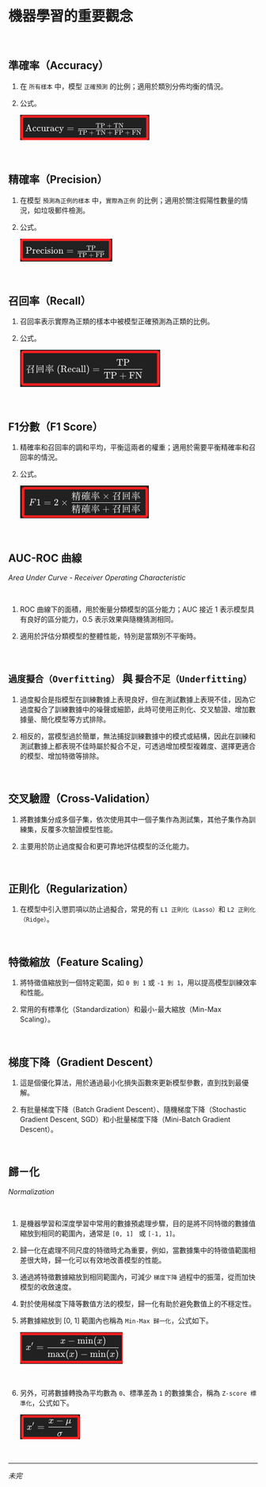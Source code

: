 # 機器學習的重要觀念

<br>

## 準確率（Accuracy）

1. 在 `所有樣本` 中，模型 `正確預測` 的比例；適用於類別分佈均衡的情況。

2. 公式。

    ![](images/img_28.png)

<br>

## 精確率（Precision）

1. 在模型 `預測為正例的樣本` 中，`實際為正例` 的比例；適用於關注假陽性數量的情況，如垃圾郵件檢測。

2. 公式。

    ![](images/img_29.png)

<br>

## 召回率（Recall）

1. 召回率表示實際為正類的樣本中被模型正確預測為正類的比例。

2. 公式。 

    ![](images/img_22.png)

<br>

## F1分數（F1 Score）

1. 精確率和召回率的調和平均，平衡這兩者的權重；適用於需要平衡精確率和召回率的情況。

2. 公式。

    ![](images/img_30.png)

<br>

## AUC-ROC 曲線

_Area Under Curve - Receiver Operating Characteristic_

<br>

1. ROC 曲線下的面積，用於衡量分類模型的區分能力；AUC 接近 1 表示模型具有良好的區分能力，0.5 表示效果與隨機猜測相同。

2. 適用於評估分類模型的整體性能，特別是當類別不平衡時。

<br>

## `過度擬合（Overfitting）` 與 `擬合不足（Underfitting）`

1. 過度擬合是指模型在訓練數據上表現良好，但在測試數據上表現不佳，因為它過度擬合了訓練數據中的噪聲或細節，此時可使用正則化、交叉驗證、增加數據量、簡化模型等方式排除。

2. 相反的，當模型過於簡單，無法捕捉訓練數據中的模式或結構，因此在訓練和測試數據上都表現不佳時屬於擬合不足，可透過增加模型複雜度、選擇更適合的模型、增加特徵等排除。

<br>

## 交叉驗證（Cross-Validation）

1. 將數據集分成多個子集，依次使用其中一個子集作為測試集，其他子集作為訓練集，反覆多次驗證模型性能。

2. 主要用於防止過度擬合和更可靠地評估模型的泛化能力。

<br>

## 正則化（Regularization）

1. 在模型中引入懲罰項以防止過擬合，常見的有 `L1 正則化（Lasso）`和 `L2 正則化（Ridge）`。

<br>

## 特徵縮放（Feature Scaling）

1. 將特徵值縮放到一個特定範圍，如 `0 到 1` 或 `-1 到 1`，用以提高模型訓練效率和性能。

2. 常用的有標準化（Standardization）和最小-最大縮放（Min-Max Scaling）。

<br>

## 梯度下降（Gradient Descent）

1. 這是個優化算法，用於通過最小化損失函數來更新模型參數，直到找到最優解。

2. 有批量梯度下降（Batch Gradient Descent）、隨機梯度下降（Stochastic Gradient Descent, SGD）和小批量梯度下降（Mini-Batch Gradient Descent）。

<br>

## 歸ㄧ化

_Normalization_

<br>

1. 是機器學習和深度學習中常用的數據預處理步驟，目的是將不同特徵的數據值縮放到相同的範圍內，通常是 `[0, 1] ` 或 `[-1, 1]`。

2. 歸一化在處理不同尺度的特徵時尤為重要，例如，當數據集中的特徵值範圍相差很大時，歸一化可以有效地改善模型的性能。

3. 通過將特徵數據縮放到相同範圍內，可減少 `梯度下降` 過程中的振蕩，從而加快模型的收斂速度。

4. 對於使用梯度下降等數值方法的模型，歸一化有助於避免數值上的不穩定性。

5. 將數據縮放到 [0, 1] 範圍內也稱為 `Min-Max 歸一化`，公式如下。

    ![](images/img_118.png)

<br>

6. 另外，可將數據轉換為平均數為 `0`、標準差為 `1` 的數據集合，稱為 `Z-score 標準化`，公式如下。

    ![](images/img_119.png)

<br>

___

_未完_